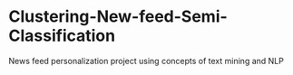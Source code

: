 # Clustering-New-feed-Semi-Classification
News feed personalization project using concepts of text mining and NLP
